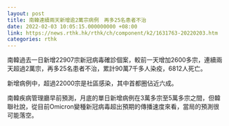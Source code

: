 ```yaml
---
layout: post
title: 南韓連續兩天新增逾2萬宗病例　再多25名患者不治
date: 2022-02-03 10:05:15.000000000 +08:00
link: https://news.rthk.hk/rthk/ch/component/k2/1631763-20220203.htm
categories: rthk
---
```


南韓過去一日新增22907宗新冠病毒確診個案，較前一天增加2600多宗，連續兩天超過2萬宗，再多25名患者不治，累計90萬7千多人染疫，6812人死亡。

新增病例中，超過22000宗是社區感染，其中首都圈佔近六成。

南韓疾病管理廳早前預測，月底的單日新增病例在3萬多宗至5萬多宗之間，但韓聯社說，從目前Omicron變種新冠病毒超出預期的傳播速度來看，當局的預測很可能落空。
